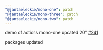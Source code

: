 ```yaml
---
"@jantaeleckie/mono-one": patch
"@jantaeleckie/mono-three": patch
"@jantaeleckie/mono-two": patch
---
```

    
demo of actions mono-one updated 20" [#241](https://github.com/JantaeLeckie/monorepo-release-changesets/pull/241)
    
packages updated
